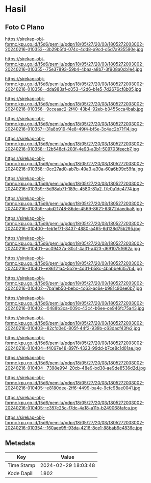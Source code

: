 # Hasil

## Foto C Plano

https://sirekap-obj-formc.kpu.go.id/f5d6/pemilu/pdpr/18/05/27/20/03/1805272003002-20240216-010353--3b29b5fd-074c-4dd8-a9cd-d5d7a935590e.jpg

https://sirekap-obj-formc.kpu.go.id/f5d6/pemilu/pdpr/18/05/27/20/03/1805272003002-20240216-010355--75e37893-59b4-4baa-a8b7-3f908a0cb1e4.jpg

https://sirekap-obj-formc.kpu.go.id/f5d6/pemilu/pdpr/18/05/27/20/03/1805272003002-20240216-010356--dda983af-c053-42d6-b1e5-7d2676cf8b05.jpg

https://sirekap-obj-formc.kpu.go.id/f5d6/pemilu/pdpr/18/05/27/20/03/1805272003002-20240216-010356--9cceaac2-2f40-43b4-92eb-b3455cca4bab.jpg

https://sirekap-obj-formc.kpu.go.id/f5d6/pemilu/pdpr/18/05/27/20/03/1805272003002-20240216-010357--31a8b919-f4e8-49f4-bf5e-3c4ac2b71f14.jpg

https://sirekap-obj-formc.kpu.go.id/f5d6/pemilu/pdpr/18/05/27/20/03/1805272003002-20240216-010358--12b548cf-203f-4e93-a3b1-509703feecb7.jpg

https://sirekap-obj-formc.kpu.go.id/f5d6/pemilu/pdpr/18/05/27/20/03/1805272003002-20240216-010358--0cc27ad0-ab7b-40a3-a30a-60a6b99c59fa.jpg

https://sirekap-obj-formc.kpu.go.id/f5d6/pemilu/pdpr/18/05/27/20/03/1805272003002-20240216-010359--5d98ab71-189c-4580-81a2-f7e0a1dc4774.jpg

https://sirekap-obj-formc.kpu.go.id/f5d6/pemilu/pdpr/18/05/27/20/03/1805272003002-20240216-010359--abd21748-86de-4569-8621-63f72daedba8.jpg

https://sirekap-obj-formc.kpu.go.id/f5d6/pemilu/pdpr/18/05/27/20/03/1805272003002-20240216-010400--feb1ef71-8437-4880-a465-6d128d75b295.jpg

https://sirekap-obj-formc.kpu.go.id/f5d6/pemilu/pdpr/18/05/27/20/03/1805272003002-20240216-010401--ac09437a-80cf-4a31-a423-d691075f662a.jpg

https://sirekap-obj-formc.kpu.go.id/f5d6/pemilu/pdpr/18/05/27/20/03/1805272003002-20240216-010401--e86121a4-5b2e-4d31-b58c-4babbe6357b4.jpg

https://sirekap-obj-formc.kpu.go.id/f5d6/pemilu/pdpr/18/05/27/20/03/1805272003002-20240216-010402--7ba1eb50-bebc-4c63-ac6e-b981c90ee0b7.jpg

https://sirekap-obj-formc.kpu.go.id/f5d6/pemilu/pdpr/18/05/27/20/03/1805272003002-20240216-010402--0488b3ca-009c-43c4-b6ee-ce946fc75a43.jpg

https://sirekap-obj-formc.kpu.go.id/f5d6/pemilu/pdpr/18/05/27/20/03/1805272003002-20240216-010403--82cfd0e0-805f-44f2-939b-c63dacf43fe2.jpg

https://sirekap-obj-formc.kpu.go.id/f5d6/pemilu/pdpr/18/05/27/20/03/1805272003002-20240216-010404--f4067e48-897f-4323-99dd-b7ce8c1d01ae.jpg

https://sirekap-obj-formc.kpu.go.id/f5d6/pemilu/pdpr/18/05/27/20/03/1805272003002-20240216-010404--7398e994-20cb-48e9-bd38-ae9de8536d2d.jpg

https://sirekap-obj-formc.kpu.go.id/f5d6/pemilu/pdpr/18/05/27/20/03/1805272003002-20240216-010405--e8180dee-2ff6-4499-ba4e-9cfc98ae0041.jpg

https://sirekap-obj-formc.kpu.go.id/f5d6/pemilu/pdpr/18/05/27/20/03/1805272003002-20240216-010405--c357c25c-f7dc-4a18-a11b-b249068fafca.jpg

https://sirekap-obj-formc.kpu.go.id/f5d6/pemilu/pdpr/18/05/27/20/03/1805272003002-20240216-010354--160aee95-93da-4216-8ce1-88bab6c4836c.jpg


## Metadata

| Key        | Value               |
| ---------- | ------------------- |
| Time Stamp | 2024-02-29 18:03:48 |
| Kode Dapil | 1802                |



